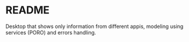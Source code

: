 # README

Desktop that shows only information from different appis, modeling using services (PORO) and errors handling.


